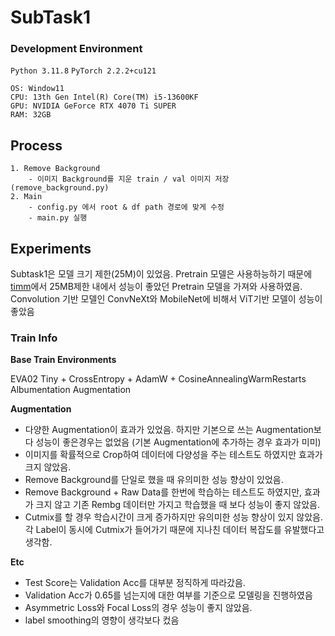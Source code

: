 # SubTask1
### Development Environment
`Python 3.11.8`  `PyTorch 2.2.2+cu121`

```
OS: Window11
CPU: 13th Gen Intel(R) Core(TM) i5-13600KF
GPU: NVIDIA GeForce RTX 4070 Ti SUPER
RAM: 32GB
```

## Process
```
1. Remove Background
    - 이미지 Background를 지운 train / val 이미지 저장 (remove_background.py)
2. Main
    - config.py 에서 root & df path 경로에 맞게 수정
    - main.py 실행
```

## Experiments
Subtask1은 모델 크기 제한(25M)이 있었음. Pretrain 모델은 사용하능하기 때문에 [timm](https://github.com/huggingface/pytorch-image-models)에서 25MB제한 내에서 성능이 좋았던 Pretrain 모델을 가져와 사용하였음.  
Convolution 기반 모델인 ConvNeXt와 MobileNet에 비해서 ViT기반 모델이 성능이 좋았음

### **Train Info**

**Base Train Environments**

EVA02 Tiny + CrossEntropy + AdamW + CosineAnnealingWarmRestarts  
Albumentation Augmentation  

**Augmentation**

- 다양한 Augmentation이 효과가 있었음. 하지만 기본으로 쓰는 Augmentation보다 성능이 좋은경우는 없었음 (기본 Augmentation에 추가하는 경우 효과가 미미)
- 이미지를 확률적으로 Crop하여 데이터에 다양성을 주는 테스트도 하였지만 효과가 크지 않았음. 
- Remove Background를 단일로 했을 때 유의미한 성능 향상이 있었음.
- Remove Background + Raw Data를 한번에 학습하는 테스트도 하였지만, 효과가 크지 않고 기존 Rembg 데이터만 가지고 학습했을 때 보다 성능이 좋지 않았음.
- Cutmix를 할 경우 학습시간이 크게 증가하지만 유의미한 성능 향상이 있지 않았음. 각 Label이 동시에 Cutmix가 들어가기 때문에 지나친 데이터 복잡도를 유발했다고 생각함.

**Etc**

- Test Score는 Validation Acc를 대부분 정직하게 따라갔음.
- Validation Acc가 0.65를 넘는지에 대한 여부를 기준으로 모델링을 진행하였음
- Asymmetric Loss와 Focal Loss의 경우 성능이 좋지 않았음.
- label smoothing의 영향이 생각보다 컸음

